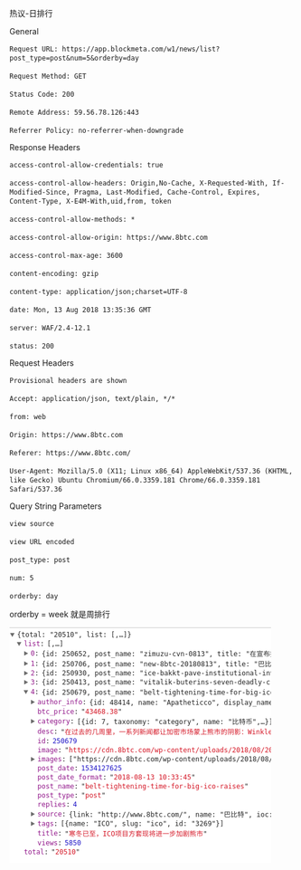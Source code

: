 
热议-日排行

General

    Request URL: https://app.blockmeta.com/w1/news/list?post_type=post&num=5&orderby=day

    Request Method: GET

    Status Code: 200 

    Remote Address: 59.56.78.126:443

    Referrer Policy: no-referrer-when-downgrade

Response Headers

    access-control-allow-credentials: true

    access-control-allow-headers: Origin,No-Cache, X-Requested-With, If-Modified-Since, Pragma, Last-Modified, Cache-Control, Expires, Content-Type, X-E4M-With,uid,from, token

    access-control-allow-methods: *

    access-control-allow-origin: https://www.8btc.com

    access-control-max-age: 3600

    content-encoding: gzip

    content-type: application/json;charset=UTF-8

    date: Mon, 13 Aug 2018 13:35:36 GMT

    server: WAF/2.4-12.1

    status: 200

Request Headers

    Provisional headers are shown

    Accept: application/json, text/plain, */*

    from: web

    Origin: https://www.8btc.com

    Referer: https://www.8btc.com/

    User-Agent: Mozilla/5.0 (X11; Linux x86_64) AppleWebKit/537.36 (KHTML, like Gecko) Ubuntu Chromium/66.0.3359.181 Chrome/66.0.3359.181 Safari/537.36

Query String Parameters

    view source

    view URL encoded

    post_type: post

    num: 5

    orderby: day

orderby = week 就是周排行

![Image text](https://github.com/KaiLuZheng/ikongtou/blob/master/img_folder/json_daylist.png)
